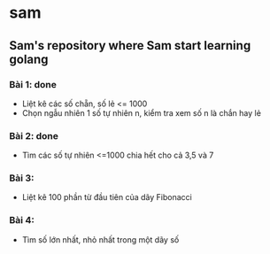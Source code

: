 # sam
Sam's repository where Sam start learning golang
---
### Bài 1: done
- Liệt kê các số chẵn, số lẻ <= 1000
- Chọn ngẫu nhiên 1 số tự nhiên n, kiểm tra xem số n là chắn hay lẻ

### Bài 2: done
- Tìm các số tự nhiên <=1000 chia hết cho cả 3,5 và 7

### Bài 3:
- Liệt kê 100 phần từ đầu tiên của dãy Fibonacci

### Bài 4:
- Tìm số lớn nhất, nhỏ nhất trong một dãy số
